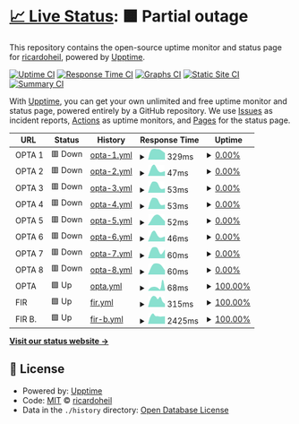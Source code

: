 # [📈 Live Status](https://ricardoheil.github.io/test-uptime): <!--live status--> **🟧 Partial outage**

This repository contains the open-source uptime monitor and status page for [ricardoheil](https://ricardoheil.github.io/test-uptime), powered by [Upptime](https://github.com/upptime/upptime).

[![Uptime CI](https://github.com/ricardoheil/test-uptime/workflows/Uptime%20CI/badge.svg)](https://github.com/ricardoheil/test-uptime/actions?query=workflow%3A%22Uptime+CI%22)
[![Response Time CI](https://github.com/ricardoheil/test-uptime/workflows/Response%20Time%20CI/badge.svg)](https://github.com/ricardoheil/test-uptime/actions?query=workflow%3A%22Response+Time+CI%22)
[![Graphs CI](https://github.com/ricardoheil/test-uptime/workflows/Graphs%20CI/badge.svg)](https://github.com/ricardoheil/test-uptime/actions?query=workflow%3A%22Graphs+CI%22)
[![Static Site CI](https://github.com/ricardoheil/test-uptime/workflows/Static%20Site%20CI/badge.svg)](https://github.com/ricardoheil/test-uptime/actions?query=workflow%3A%22Static+Site+CI%22)
[![Summary CI](https://github.com/ricardoheil/test-uptime/workflows/Summary%20CI/badge.svg)](https://github.com/ricardoheil/test-uptime/actions?query=workflow%3A%22Summary+CI%22)

With [Upptime](https://upptime.js.org), you can get your own unlimited and free uptime monitor and status page, powered entirely by a GitHub repository. We use [Issues](https://github.com/ricardoheil/test-uptime/issues) as incident reports, [Actions](https://github.com/ricardoheil/test-uptime/actions) as uptime monitors, and [Pages](https://ricardoheil.github.io/test-uptime) for the status page.

<!--start: status pages-->
<!-- This summary is generated by Upptime (https://github.com/upptime/upptime) -->
<!-- Do not edit this manually, your changes will be overwritten -->
<!-- prettier-ignore -->
| URL | Status | History | Response Time | Uptime |
| --- | ------ | ------- | ------------- | ------ |
| <img alt="" src="https://icons.duckduckgo.com/ip3/null.ico" height="13"> OPTA 1 | 🟥 Down | [opta-1.yml](https://github.com/ricardoheil/test-uptime/commits/HEAD/history/opta-1.yml) | <details><summary><img alt="Response time graph" src="./graphs/opta-1/response-time-week.png" height="20"> 329ms</summary><br><a href="https://ricardoheil.github.io/test-uptime/history/opta-1"><img alt="Response time 385" src="https://img.shields.io/endpoint?url=https%3A%2F%2Fraw.githubusercontent.com%2Fricardoheil%2Ftest-uptime%2FHEAD%2Fapi%2Fopta-1%2Fresponse-time.json"></a><br><a href="https://ricardoheil.github.io/test-uptime/history/opta-1"><img alt="24-hour response time 232" src="https://img.shields.io/endpoint?url=https%3A%2F%2Fraw.githubusercontent.com%2Fricardoheil%2Ftest-uptime%2FHEAD%2Fapi%2Fopta-1%2Fresponse-time-day.json"></a><br><a href="https://ricardoheil.github.io/test-uptime/history/opta-1"><img alt="7-day response time 329" src="https://img.shields.io/endpoint?url=https%3A%2F%2Fraw.githubusercontent.com%2Fricardoheil%2Ftest-uptime%2FHEAD%2Fapi%2Fopta-1%2Fresponse-time-week.json"></a><br><a href="https://ricardoheil.github.io/test-uptime/history/opta-1"><img alt="30-day response time 356" src="https://img.shields.io/endpoint?url=https%3A%2F%2Fraw.githubusercontent.com%2Fricardoheil%2Ftest-uptime%2FHEAD%2Fapi%2Fopta-1%2Fresponse-time-month.json"></a><br><a href="https://ricardoheil.github.io/test-uptime/history/opta-1"><img alt="1-year response time 385" src="https://img.shields.io/endpoint?url=https%3A%2F%2Fraw.githubusercontent.com%2Fricardoheil%2Ftest-uptime%2FHEAD%2Fapi%2Fopta-1%2Fresponse-time-year.json"></a></details> | <details><summary><a href="https://ricardoheil.github.io/test-uptime/history/opta-1">0.00%</a></summary><a href="https://ricardoheil.github.io/test-uptime/history/opta-1"><img alt="All-time uptime 0.00%" src="https://img.shields.io/endpoint?url=https%3A%2F%2Fraw.githubusercontent.com%2Fricardoheil%2Ftest-uptime%2FHEAD%2Fapi%2Fopta-1%2Fuptime.json"></a><br><a href="https://ricardoheil.github.io/test-uptime/history/opta-1"><img alt="24-hour uptime 0.00%" src="https://img.shields.io/endpoint?url=https%3A%2F%2Fraw.githubusercontent.com%2Fricardoheil%2Ftest-uptime%2FHEAD%2Fapi%2Fopta-1%2Fuptime-day.json"></a><br><a href="https://ricardoheil.github.io/test-uptime/history/opta-1"><img alt="7-day uptime 0.00%" src="https://img.shields.io/endpoint?url=https%3A%2F%2Fraw.githubusercontent.com%2Fricardoheil%2Ftest-uptime%2FHEAD%2Fapi%2Fopta-1%2Fuptime-week.json"></a><br><a href="https://ricardoheil.github.io/test-uptime/history/opta-1"><img alt="30-day uptime 0.00%" src="https://img.shields.io/endpoint?url=https%3A%2F%2Fraw.githubusercontent.com%2Fricardoheil%2Ftest-uptime%2FHEAD%2Fapi%2Fopta-1%2Fuptime-month.json"></a><br><a href="https://ricardoheil.github.io/test-uptime/history/opta-1"><img alt="1-year uptime 0.00%" src="https://img.shields.io/endpoint?url=https%3A%2F%2Fraw.githubusercontent.com%2Fricardoheil%2Ftest-uptime%2FHEAD%2Fapi%2Fopta-1%2Fuptime-year.json"></a></details>
| <img alt="" src="https://icons.duckduckgo.com/ip3/null.ico" height="13"> OPTA 2 | 🟥 Down | [opta-2.yml](https://github.com/ricardoheil/test-uptime/commits/HEAD/history/opta-2.yml) | <details><summary><img alt="Response time graph" src="./graphs/opta-2/response-time-week.png" height="20"> 47ms</summary><br><a href="https://ricardoheil.github.io/test-uptime/history/opta-2"><img alt="Response time 170" src="https://img.shields.io/endpoint?url=https%3A%2F%2Fraw.githubusercontent.com%2Fricardoheil%2Ftest-uptime%2FHEAD%2Fapi%2Fopta-2%2Fresponse-time.json"></a><br><a href="https://ricardoheil.github.io/test-uptime/history/opta-2"><img alt="24-hour response time 32" src="https://img.shields.io/endpoint?url=https%3A%2F%2Fraw.githubusercontent.com%2Fricardoheil%2Ftest-uptime%2FHEAD%2Fapi%2Fopta-2%2Fresponse-time-day.json"></a><br><a href="https://ricardoheil.github.io/test-uptime/history/opta-2"><img alt="7-day response time 47" src="https://img.shields.io/endpoint?url=https%3A%2F%2Fraw.githubusercontent.com%2Fricardoheil%2Ftest-uptime%2FHEAD%2Fapi%2Fopta-2%2Fresponse-time-week.json"></a><br><a href="https://ricardoheil.github.io/test-uptime/history/opta-2"><img alt="30-day response time 149" src="https://img.shields.io/endpoint?url=https%3A%2F%2Fraw.githubusercontent.com%2Fricardoheil%2Ftest-uptime%2FHEAD%2Fapi%2Fopta-2%2Fresponse-time-month.json"></a><br><a href="https://ricardoheil.github.io/test-uptime/history/opta-2"><img alt="1-year response time 170" src="https://img.shields.io/endpoint?url=https%3A%2F%2Fraw.githubusercontent.com%2Fricardoheil%2Ftest-uptime%2FHEAD%2Fapi%2Fopta-2%2Fresponse-time-year.json"></a></details> | <details><summary><a href="https://ricardoheil.github.io/test-uptime/history/opta-2">0.00%</a></summary><a href="https://ricardoheil.github.io/test-uptime/history/opta-2"><img alt="All-time uptime 0.00%" src="https://img.shields.io/endpoint?url=https%3A%2F%2Fraw.githubusercontent.com%2Fricardoheil%2Ftest-uptime%2FHEAD%2Fapi%2Fopta-2%2Fuptime.json"></a><br><a href="https://ricardoheil.github.io/test-uptime/history/opta-2"><img alt="24-hour uptime 0.00%" src="https://img.shields.io/endpoint?url=https%3A%2F%2Fraw.githubusercontent.com%2Fricardoheil%2Ftest-uptime%2FHEAD%2Fapi%2Fopta-2%2Fuptime-day.json"></a><br><a href="https://ricardoheil.github.io/test-uptime/history/opta-2"><img alt="7-day uptime 0.00%" src="https://img.shields.io/endpoint?url=https%3A%2F%2Fraw.githubusercontent.com%2Fricardoheil%2Ftest-uptime%2FHEAD%2Fapi%2Fopta-2%2Fuptime-week.json"></a><br><a href="https://ricardoheil.github.io/test-uptime/history/opta-2"><img alt="30-day uptime 0.00%" src="https://img.shields.io/endpoint?url=https%3A%2F%2Fraw.githubusercontent.com%2Fricardoheil%2Ftest-uptime%2FHEAD%2Fapi%2Fopta-2%2Fuptime-month.json"></a><br><a href="https://ricardoheil.github.io/test-uptime/history/opta-2"><img alt="1-year uptime 0.00%" src="https://img.shields.io/endpoint?url=https%3A%2F%2Fraw.githubusercontent.com%2Fricardoheil%2Ftest-uptime%2FHEAD%2Fapi%2Fopta-2%2Fuptime-year.json"></a></details>
| <img alt="" src="https://icons.duckduckgo.com/ip3/null.ico" height="13"> OPTA 3 | 🟥 Down | [opta-3.yml](https://github.com/ricardoheil/test-uptime/commits/HEAD/history/opta-3.yml) | <details><summary><img alt="Response time graph" src="./graphs/opta-3/response-time-week.png" height="20"> 53ms</summary><br><a href="https://ricardoheil.github.io/test-uptime/history/opta-3"><img alt="Response time 99" src="https://img.shields.io/endpoint?url=https%3A%2F%2Fraw.githubusercontent.com%2Fricardoheil%2Ftest-uptime%2FHEAD%2Fapi%2Fopta-3%2Fresponse-time.json"></a><br><a href="https://ricardoheil.github.io/test-uptime/history/opta-3"><img alt="24-hour response time 30" src="https://img.shields.io/endpoint?url=https%3A%2F%2Fraw.githubusercontent.com%2Fricardoheil%2Ftest-uptime%2FHEAD%2Fapi%2Fopta-3%2Fresponse-time-day.json"></a><br><a href="https://ricardoheil.github.io/test-uptime/history/opta-3"><img alt="7-day response time 53" src="https://img.shields.io/endpoint?url=https%3A%2F%2Fraw.githubusercontent.com%2Fricardoheil%2Ftest-uptime%2FHEAD%2Fapi%2Fopta-3%2Fresponse-time-week.json"></a><br><a href="https://ricardoheil.github.io/test-uptime/history/opta-3"><img alt="30-day response time 90" src="https://img.shields.io/endpoint?url=https%3A%2F%2Fraw.githubusercontent.com%2Fricardoheil%2Ftest-uptime%2FHEAD%2Fapi%2Fopta-3%2Fresponse-time-month.json"></a><br><a href="https://ricardoheil.github.io/test-uptime/history/opta-3"><img alt="1-year response time 99" src="https://img.shields.io/endpoint?url=https%3A%2F%2Fraw.githubusercontent.com%2Fricardoheil%2Ftest-uptime%2FHEAD%2Fapi%2Fopta-3%2Fresponse-time-year.json"></a></details> | <details><summary><a href="https://ricardoheil.github.io/test-uptime/history/opta-3">0.00%</a></summary><a href="https://ricardoheil.github.io/test-uptime/history/opta-3"><img alt="All-time uptime 0.00%" src="https://img.shields.io/endpoint?url=https%3A%2F%2Fraw.githubusercontent.com%2Fricardoheil%2Ftest-uptime%2FHEAD%2Fapi%2Fopta-3%2Fuptime.json"></a><br><a href="https://ricardoheil.github.io/test-uptime/history/opta-3"><img alt="24-hour uptime 0.00%" src="https://img.shields.io/endpoint?url=https%3A%2F%2Fraw.githubusercontent.com%2Fricardoheil%2Ftest-uptime%2FHEAD%2Fapi%2Fopta-3%2Fuptime-day.json"></a><br><a href="https://ricardoheil.github.io/test-uptime/history/opta-3"><img alt="7-day uptime 0.00%" src="https://img.shields.io/endpoint?url=https%3A%2F%2Fraw.githubusercontent.com%2Fricardoheil%2Ftest-uptime%2FHEAD%2Fapi%2Fopta-3%2Fuptime-week.json"></a><br><a href="https://ricardoheil.github.io/test-uptime/history/opta-3"><img alt="30-day uptime 0.00%" src="https://img.shields.io/endpoint?url=https%3A%2F%2Fraw.githubusercontent.com%2Fricardoheil%2Ftest-uptime%2FHEAD%2Fapi%2Fopta-3%2Fuptime-month.json"></a><br><a href="https://ricardoheil.github.io/test-uptime/history/opta-3"><img alt="1-year uptime 0.00%" src="https://img.shields.io/endpoint?url=https%3A%2F%2Fraw.githubusercontent.com%2Fricardoheil%2Ftest-uptime%2FHEAD%2Fapi%2Fopta-3%2Fuptime-year.json"></a></details>
| <img alt="" src="https://icons.duckduckgo.com/ip3/null.ico" height="13"> OPTA 4 | 🟥 Down | [opta-4.yml](https://github.com/ricardoheil/test-uptime/commits/HEAD/history/opta-4.yml) | <details><summary><img alt="Response time graph" src="./graphs/opta-4/response-time-week.png" height="20"> 53ms</summary><br><a href="https://ricardoheil.github.io/test-uptime/history/opta-4"><img alt="Response time 99" src="https://img.shields.io/endpoint?url=https%3A%2F%2Fraw.githubusercontent.com%2Fricardoheil%2Ftest-uptime%2FHEAD%2Fapi%2Fopta-4%2Fresponse-time.json"></a><br><a href="https://ricardoheil.github.io/test-uptime/history/opta-4"><img alt="24-hour response time 30" src="https://img.shields.io/endpoint?url=https%3A%2F%2Fraw.githubusercontent.com%2Fricardoheil%2Ftest-uptime%2FHEAD%2Fapi%2Fopta-4%2Fresponse-time-day.json"></a><br><a href="https://ricardoheil.github.io/test-uptime/history/opta-4"><img alt="7-day response time 53" src="https://img.shields.io/endpoint?url=https%3A%2F%2Fraw.githubusercontent.com%2Fricardoheil%2Ftest-uptime%2FHEAD%2Fapi%2Fopta-4%2Fresponse-time-week.json"></a><br><a href="https://ricardoheil.github.io/test-uptime/history/opta-4"><img alt="30-day response time 120" src="https://img.shields.io/endpoint?url=https%3A%2F%2Fraw.githubusercontent.com%2Fricardoheil%2Ftest-uptime%2FHEAD%2Fapi%2Fopta-4%2Fresponse-time-month.json"></a><br><a href="https://ricardoheil.github.io/test-uptime/history/opta-4"><img alt="1-year response time 99" src="https://img.shields.io/endpoint?url=https%3A%2F%2Fraw.githubusercontent.com%2Fricardoheil%2Ftest-uptime%2FHEAD%2Fapi%2Fopta-4%2Fresponse-time-year.json"></a></details> | <details><summary><a href="https://ricardoheil.github.io/test-uptime/history/opta-4">0.00%</a></summary><a href="https://ricardoheil.github.io/test-uptime/history/opta-4"><img alt="All-time uptime 0.00%" src="https://img.shields.io/endpoint?url=https%3A%2F%2Fraw.githubusercontent.com%2Fricardoheil%2Ftest-uptime%2FHEAD%2Fapi%2Fopta-4%2Fuptime.json"></a><br><a href="https://ricardoheil.github.io/test-uptime/history/opta-4"><img alt="24-hour uptime 0.00%" src="https://img.shields.io/endpoint?url=https%3A%2F%2Fraw.githubusercontent.com%2Fricardoheil%2Ftest-uptime%2FHEAD%2Fapi%2Fopta-4%2Fuptime-day.json"></a><br><a href="https://ricardoheil.github.io/test-uptime/history/opta-4"><img alt="7-day uptime 0.00%" src="https://img.shields.io/endpoint?url=https%3A%2F%2Fraw.githubusercontent.com%2Fricardoheil%2Ftest-uptime%2FHEAD%2Fapi%2Fopta-4%2Fuptime-week.json"></a><br><a href="https://ricardoheil.github.io/test-uptime/history/opta-4"><img alt="30-day uptime 0.00%" src="https://img.shields.io/endpoint?url=https%3A%2F%2Fraw.githubusercontent.com%2Fricardoheil%2Ftest-uptime%2FHEAD%2Fapi%2Fopta-4%2Fuptime-month.json"></a><br><a href="https://ricardoheil.github.io/test-uptime/history/opta-4"><img alt="1-year uptime 0.00%" src="https://img.shields.io/endpoint?url=https%3A%2F%2Fraw.githubusercontent.com%2Fricardoheil%2Ftest-uptime%2FHEAD%2Fapi%2Fopta-4%2Fuptime-year.json"></a></details>
| <img alt="" src="https://icons.duckduckgo.com/ip3/null.ico" height="13"> OPTA 5 | 🟥 Down | [opta-5.yml](https://github.com/ricardoheil/test-uptime/commits/HEAD/history/opta-5.yml) | <details><summary><img alt="Response time graph" src="./graphs/opta-5/response-time-week.png" height="20"> 52ms</summary><br><a href="https://ricardoheil.github.io/test-uptime/history/opta-5"><img alt="Response time 89" src="https://img.shields.io/endpoint?url=https%3A%2F%2Fraw.githubusercontent.com%2Fricardoheil%2Ftest-uptime%2FHEAD%2Fapi%2Fopta-5%2Fresponse-time.json"></a><br><a href="https://ricardoheil.github.io/test-uptime/history/opta-5"><img alt="24-hour response time 0" src="https://img.shields.io/endpoint?url=https%3A%2F%2Fraw.githubusercontent.com%2Fricardoheil%2Ftest-uptime%2FHEAD%2Fapi%2Fopta-5%2Fresponse-time-day.json"></a><br><a href="https://ricardoheil.github.io/test-uptime/history/opta-5"><img alt="7-day response time 52" src="https://img.shields.io/endpoint?url=https%3A%2F%2Fraw.githubusercontent.com%2Fricardoheil%2Ftest-uptime%2FHEAD%2Fapi%2Fopta-5%2Fresponse-time-week.json"></a><br><a href="https://ricardoheil.github.io/test-uptime/history/opta-5"><img alt="30-day response time 118" src="https://img.shields.io/endpoint?url=https%3A%2F%2Fraw.githubusercontent.com%2Fricardoheil%2Ftest-uptime%2FHEAD%2Fapi%2Fopta-5%2Fresponse-time-month.json"></a><br><a href="https://ricardoheil.github.io/test-uptime/history/opta-5"><img alt="1-year response time 89" src="https://img.shields.io/endpoint?url=https%3A%2F%2Fraw.githubusercontent.com%2Fricardoheil%2Ftest-uptime%2FHEAD%2Fapi%2Fopta-5%2Fresponse-time-year.json"></a></details> | <details><summary><a href="https://ricardoheil.github.io/test-uptime/history/opta-5">0.00%</a></summary><a href="https://ricardoheil.github.io/test-uptime/history/opta-5"><img alt="All-time uptime 0.00%" src="https://img.shields.io/endpoint?url=https%3A%2F%2Fraw.githubusercontent.com%2Fricardoheil%2Ftest-uptime%2FHEAD%2Fapi%2Fopta-5%2Fuptime.json"></a><br><a href="https://ricardoheil.github.io/test-uptime/history/opta-5"><img alt="24-hour uptime 0.00%" src="https://img.shields.io/endpoint?url=https%3A%2F%2Fraw.githubusercontent.com%2Fricardoheil%2Ftest-uptime%2FHEAD%2Fapi%2Fopta-5%2Fuptime-day.json"></a><br><a href="https://ricardoheil.github.io/test-uptime/history/opta-5"><img alt="7-day uptime 0.00%" src="https://img.shields.io/endpoint?url=https%3A%2F%2Fraw.githubusercontent.com%2Fricardoheil%2Ftest-uptime%2FHEAD%2Fapi%2Fopta-5%2Fuptime-week.json"></a><br><a href="https://ricardoheil.github.io/test-uptime/history/opta-5"><img alt="30-day uptime 0.00%" src="https://img.shields.io/endpoint?url=https%3A%2F%2Fraw.githubusercontent.com%2Fricardoheil%2Ftest-uptime%2FHEAD%2Fapi%2Fopta-5%2Fuptime-month.json"></a><br><a href="https://ricardoheil.github.io/test-uptime/history/opta-5"><img alt="1-year uptime 0.00%" src="https://img.shields.io/endpoint?url=https%3A%2F%2Fraw.githubusercontent.com%2Fricardoheil%2Ftest-uptime%2FHEAD%2Fapi%2Fopta-5%2Fuptime-year.json"></a></details>
| <img alt="" src="https://icons.duckduckgo.com/ip3/null.ico" height="13"> OPTA 6 | 🟥 Down | [opta-6.yml](https://github.com/ricardoheil/test-uptime/commits/HEAD/history/opta-6.yml) | <details><summary><img alt="Response time graph" src="./graphs/opta-6/response-time-week.png" height="20"> 46ms</summary><br><a href="https://ricardoheil.github.io/test-uptime/history/opta-6"><img alt="Response time 75" src="https://img.shields.io/endpoint?url=https%3A%2F%2Fraw.githubusercontent.com%2Fricardoheil%2Ftest-uptime%2FHEAD%2Fapi%2Fopta-6%2Fresponse-time.json"></a><br><a href="https://ricardoheil.github.io/test-uptime/history/opta-6"><img alt="24-hour response time 34" src="https://img.shields.io/endpoint?url=https%3A%2F%2Fraw.githubusercontent.com%2Fricardoheil%2Ftest-uptime%2FHEAD%2Fapi%2Fopta-6%2Fresponse-time-day.json"></a><br><a href="https://ricardoheil.github.io/test-uptime/history/opta-6"><img alt="7-day response time 46" src="https://img.shields.io/endpoint?url=https%3A%2F%2Fraw.githubusercontent.com%2Fricardoheil%2Ftest-uptime%2FHEAD%2Fapi%2Fopta-6%2Fresponse-time-week.json"></a><br><a href="https://ricardoheil.github.io/test-uptime/history/opta-6"><img alt="30-day response time 66" src="https://img.shields.io/endpoint?url=https%3A%2F%2Fraw.githubusercontent.com%2Fricardoheil%2Ftest-uptime%2FHEAD%2Fapi%2Fopta-6%2Fresponse-time-month.json"></a><br><a href="https://ricardoheil.github.io/test-uptime/history/opta-6"><img alt="1-year response time 75" src="https://img.shields.io/endpoint?url=https%3A%2F%2Fraw.githubusercontent.com%2Fricardoheil%2Ftest-uptime%2FHEAD%2Fapi%2Fopta-6%2Fresponse-time-year.json"></a></details> | <details><summary><a href="https://ricardoheil.github.io/test-uptime/history/opta-6">0.00%</a></summary><a href="https://ricardoheil.github.io/test-uptime/history/opta-6"><img alt="All-time uptime 0.00%" src="https://img.shields.io/endpoint?url=https%3A%2F%2Fraw.githubusercontent.com%2Fricardoheil%2Ftest-uptime%2FHEAD%2Fapi%2Fopta-6%2Fuptime.json"></a><br><a href="https://ricardoheil.github.io/test-uptime/history/opta-6"><img alt="24-hour uptime 0.00%" src="https://img.shields.io/endpoint?url=https%3A%2F%2Fraw.githubusercontent.com%2Fricardoheil%2Ftest-uptime%2FHEAD%2Fapi%2Fopta-6%2Fuptime-day.json"></a><br><a href="https://ricardoheil.github.io/test-uptime/history/opta-6"><img alt="7-day uptime 0.00%" src="https://img.shields.io/endpoint?url=https%3A%2F%2Fraw.githubusercontent.com%2Fricardoheil%2Ftest-uptime%2FHEAD%2Fapi%2Fopta-6%2Fuptime-week.json"></a><br><a href="https://ricardoheil.github.io/test-uptime/history/opta-6"><img alt="30-day uptime 0.00%" src="https://img.shields.io/endpoint?url=https%3A%2F%2Fraw.githubusercontent.com%2Fricardoheil%2Ftest-uptime%2FHEAD%2Fapi%2Fopta-6%2Fuptime-month.json"></a><br><a href="https://ricardoheil.github.io/test-uptime/history/opta-6"><img alt="1-year uptime 0.00%" src="https://img.shields.io/endpoint?url=https%3A%2F%2Fraw.githubusercontent.com%2Fricardoheil%2Ftest-uptime%2FHEAD%2Fapi%2Fopta-6%2Fuptime-year.json"></a></details>
| <img alt="" src="https://icons.duckduckgo.com/ip3/null.ico" height="13"> OPTA 7 | 🟥 Down | [opta-7.yml](https://github.com/ricardoheil/test-uptime/commits/HEAD/history/opta-7.yml) | <details><summary><img alt="Response time graph" src="./graphs/opta-7/response-time-week.png" height="20"> 60ms</summary><br><a href="https://ricardoheil.github.io/test-uptime/history/opta-7"><img alt="Response time 80" src="https://img.shields.io/endpoint?url=https%3A%2F%2Fraw.githubusercontent.com%2Fricardoheil%2Ftest-uptime%2FHEAD%2Fapi%2Fopta-7%2Fresponse-time.json"></a><br><a href="https://ricardoheil.github.io/test-uptime/history/opta-7"><img alt="24-hour response time 61" src="https://img.shields.io/endpoint?url=https%3A%2F%2Fraw.githubusercontent.com%2Fricardoheil%2Ftest-uptime%2FHEAD%2Fapi%2Fopta-7%2Fresponse-time-day.json"></a><br><a href="https://ricardoheil.github.io/test-uptime/history/opta-7"><img alt="7-day response time 60" src="https://img.shields.io/endpoint?url=https%3A%2F%2Fraw.githubusercontent.com%2Fricardoheil%2Ftest-uptime%2FHEAD%2Fapi%2Fopta-7%2Fresponse-time-week.json"></a><br><a href="https://ricardoheil.github.io/test-uptime/history/opta-7"><img alt="30-day response time 80" src="https://img.shields.io/endpoint?url=https%3A%2F%2Fraw.githubusercontent.com%2Fricardoheil%2Ftest-uptime%2FHEAD%2Fapi%2Fopta-7%2Fresponse-time-month.json"></a><br><a href="https://ricardoheil.github.io/test-uptime/history/opta-7"><img alt="1-year response time 80" src="https://img.shields.io/endpoint?url=https%3A%2F%2Fraw.githubusercontent.com%2Fricardoheil%2Ftest-uptime%2FHEAD%2Fapi%2Fopta-7%2Fresponse-time-year.json"></a></details> | <details><summary><a href="https://ricardoheil.github.io/test-uptime/history/opta-7">0.00%</a></summary><a href="https://ricardoheil.github.io/test-uptime/history/opta-7"><img alt="All-time uptime 0.00%" src="https://img.shields.io/endpoint?url=https%3A%2F%2Fraw.githubusercontent.com%2Fricardoheil%2Ftest-uptime%2FHEAD%2Fapi%2Fopta-7%2Fuptime.json"></a><br><a href="https://ricardoheil.github.io/test-uptime/history/opta-7"><img alt="24-hour uptime 0.00%" src="https://img.shields.io/endpoint?url=https%3A%2F%2Fraw.githubusercontent.com%2Fricardoheil%2Ftest-uptime%2FHEAD%2Fapi%2Fopta-7%2Fuptime-day.json"></a><br><a href="https://ricardoheil.github.io/test-uptime/history/opta-7"><img alt="7-day uptime 0.00%" src="https://img.shields.io/endpoint?url=https%3A%2F%2Fraw.githubusercontent.com%2Fricardoheil%2Ftest-uptime%2FHEAD%2Fapi%2Fopta-7%2Fuptime-week.json"></a><br><a href="https://ricardoheil.github.io/test-uptime/history/opta-7"><img alt="30-day uptime 0.00%" src="https://img.shields.io/endpoint?url=https%3A%2F%2Fraw.githubusercontent.com%2Fricardoheil%2Ftest-uptime%2FHEAD%2Fapi%2Fopta-7%2Fuptime-month.json"></a><br><a href="https://ricardoheil.github.io/test-uptime/history/opta-7"><img alt="1-year uptime 0.00%" src="https://img.shields.io/endpoint?url=https%3A%2F%2Fraw.githubusercontent.com%2Fricardoheil%2Ftest-uptime%2FHEAD%2Fapi%2Fopta-7%2Fuptime-year.json"></a></details>
| <img alt="" src="https://icons.duckduckgo.com/ip3/null.ico" height="13"> OPTA 8 | 🟥 Down | [opta-8.yml](https://github.com/ricardoheil/test-uptime/commits/HEAD/history/opta-8.yml) | <details><summary><img alt="Response time graph" src="./graphs/opta-8/response-time-week.png" height="20"> 60ms</summary><br><a href="https://ricardoheil.github.io/test-uptime/history/opta-8"><img alt="Response time 97" src="https://img.shields.io/endpoint?url=https%3A%2F%2Fraw.githubusercontent.com%2Fricardoheil%2Ftest-uptime%2FHEAD%2Fapi%2Fopta-8%2Fresponse-time.json"></a><br><a href="https://ricardoheil.github.io/test-uptime/history/opta-8"><img alt="24-hour response time 0" src="https://img.shields.io/endpoint?url=https%3A%2F%2Fraw.githubusercontent.com%2Fricardoheil%2Ftest-uptime%2FHEAD%2Fapi%2Fopta-8%2Fresponse-time-day.json"></a><br><a href="https://ricardoheil.github.io/test-uptime/history/opta-8"><img alt="7-day response time 60" src="https://img.shields.io/endpoint?url=https%3A%2F%2Fraw.githubusercontent.com%2Fricardoheil%2Ftest-uptime%2FHEAD%2Fapi%2Fopta-8%2Fresponse-time-week.json"></a><br><a href="https://ricardoheil.github.io/test-uptime/history/opta-8"><img alt="30-day response time 64" src="https://img.shields.io/endpoint?url=https%3A%2F%2Fraw.githubusercontent.com%2Fricardoheil%2Ftest-uptime%2FHEAD%2Fapi%2Fopta-8%2Fresponse-time-month.json"></a><br><a href="https://ricardoheil.github.io/test-uptime/history/opta-8"><img alt="1-year response time 97" src="https://img.shields.io/endpoint?url=https%3A%2F%2Fraw.githubusercontent.com%2Fricardoheil%2Ftest-uptime%2FHEAD%2Fapi%2Fopta-8%2Fresponse-time-year.json"></a></details> | <details><summary><a href="https://ricardoheil.github.io/test-uptime/history/opta-8">0.00%</a></summary><a href="https://ricardoheil.github.io/test-uptime/history/opta-8"><img alt="All-time uptime 0.00%" src="https://img.shields.io/endpoint?url=https%3A%2F%2Fraw.githubusercontent.com%2Fricardoheil%2Ftest-uptime%2FHEAD%2Fapi%2Fopta-8%2Fuptime.json"></a><br><a href="https://ricardoheil.github.io/test-uptime/history/opta-8"><img alt="24-hour uptime 0.00%" src="https://img.shields.io/endpoint?url=https%3A%2F%2Fraw.githubusercontent.com%2Fricardoheil%2Ftest-uptime%2FHEAD%2Fapi%2Fopta-8%2Fuptime-day.json"></a><br><a href="https://ricardoheil.github.io/test-uptime/history/opta-8"><img alt="7-day uptime 0.00%" src="https://img.shields.io/endpoint?url=https%3A%2F%2Fraw.githubusercontent.com%2Fricardoheil%2Ftest-uptime%2FHEAD%2Fapi%2Fopta-8%2Fuptime-week.json"></a><br><a href="https://ricardoheil.github.io/test-uptime/history/opta-8"><img alt="30-day uptime 0.00%" src="https://img.shields.io/endpoint?url=https%3A%2F%2Fraw.githubusercontent.com%2Fricardoheil%2Ftest-uptime%2FHEAD%2Fapi%2Fopta-8%2Fuptime-month.json"></a><br><a href="https://ricardoheil.github.io/test-uptime/history/opta-8"><img alt="1-year uptime 0.00%" src="https://img.shields.io/endpoint?url=https%3A%2F%2Fraw.githubusercontent.com%2Fricardoheil%2Ftest-uptime%2FHEAD%2Fapi%2Fopta-8%2Fuptime-year.json"></a></details>
| <img alt="" src="https://icons.duckduckgo.com/ip3/null.ico" height="13"> OPTA | 🟩 Up | [opta.yml](https://github.com/ricardoheil/test-uptime/commits/HEAD/history/opta.yml) | <details><summary><img alt="Response time graph" src="./graphs/opta/response-time-week.png" height="20"> 68ms</summary><br><a href="https://ricardoheil.github.io/test-uptime/history/opta"><img alt="Response time 73" src="https://img.shields.io/endpoint?url=https%3A%2F%2Fraw.githubusercontent.com%2Fricardoheil%2Ftest-uptime%2FHEAD%2Fapi%2Fopta%2Fresponse-time.json"></a><br><a href="https://ricardoheil.github.io/test-uptime/history/opta"><img alt="24-hour response time 22" src="https://img.shields.io/endpoint?url=https%3A%2F%2Fraw.githubusercontent.com%2Fricardoheil%2Ftest-uptime%2FHEAD%2Fapi%2Fopta%2Fresponse-time-day.json"></a><br><a href="https://ricardoheil.github.io/test-uptime/history/opta"><img alt="7-day response time 68" src="https://img.shields.io/endpoint?url=https%3A%2F%2Fraw.githubusercontent.com%2Fricardoheil%2Ftest-uptime%2FHEAD%2Fapi%2Fopta%2Fresponse-time-week.json"></a><br><a href="https://ricardoheil.github.io/test-uptime/history/opta"><img alt="30-day response time 67" src="https://img.shields.io/endpoint?url=https%3A%2F%2Fraw.githubusercontent.com%2Fricardoheil%2Ftest-uptime%2FHEAD%2Fapi%2Fopta%2Fresponse-time-month.json"></a><br><a href="https://ricardoheil.github.io/test-uptime/history/opta"><img alt="1-year response time 73" src="https://img.shields.io/endpoint?url=https%3A%2F%2Fraw.githubusercontent.com%2Fricardoheil%2Ftest-uptime%2FHEAD%2Fapi%2Fopta%2Fresponse-time-year.json"></a></details> | <details><summary><a href="https://ricardoheil.github.io/test-uptime/history/opta">100.00%</a></summary><a href="https://ricardoheil.github.io/test-uptime/history/opta"><img alt="All-time uptime 100.00%" src="https://img.shields.io/endpoint?url=https%3A%2F%2Fraw.githubusercontent.com%2Fricardoheil%2Ftest-uptime%2FHEAD%2Fapi%2Fopta%2Fuptime.json"></a><br><a href="https://ricardoheil.github.io/test-uptime/history/opta"><img alt="24-hour uptime 100.00%" src="https://img.shields.io/endpoint?url=https%3A%2F%2Fraw.githubusercontent.com%2Fricardoheil%2Ftest-uptime%2FHEAD%2Fapi%2Fopta%2Fuptime-day.json"></a><br><a href="https://ricardoheil.github.io/test-uptime/history/opta"><img alt="7-day uptime 100.00%" src="https://img.shields.io/endpoint?url=https%3A%2F%2Fraw.githubusercontent.com%2Fricardoheil%2Ftest-uptime%2FHEAD%2Fapi%2Fopta%2Fuptime-week.json"></a><br><a href="https://ricardoheil.github.io/test-uptime/history/opta"><img alt="30-day uptime 100.00%" src="https://img.shields.io/endpoint?url=https%3A%2F%2Fraw.githubusercontent.com%2Fricardoheil%2Ftest-uptime%2FHEAD%2Fapi%2Fopta%2Fuptime-month.json"></a><br><a href="https://ricardoheil.github.io/test-uptime/history/opta"><img alt="1-year uptime 100.00%" src="https://img.shields.io/endpoint?url=https%3A%2F%2Fraw.githubusercontent.com%2Fricardoheil%2Ftest-uptime%2FHEAD%2Fapi%2Fopta%2Fuptime-year.json"></a></details>
| <img alt="" src="https://icons.duckduckgo.com/ip3/null.ico" height="13"> FIR | 🟩 Up | [fir.yml](https://github.com/ricardoheil/test-uptime/commits/HEAD/history/fir.yml) | <details><summary><img alt="Response time graph" src="./graphs/fir/response-time-week.png" height="20"> 315ms</summary><br><a href="https://ricardoheil.github.io/test-uptime/history/fir"><img alt="Response time 362" src="https://img.shields.io/endpoint?url=https%3A%2F%2Fraw.githubusercontent.com%2Fricardoheil%2Ftest-uptime%2FHEAD%2Fapi%2Ffir%2Fresponse-time.json"></a><br><a href="https://ricardoheil.github.io/test-uptime/history/fir"><img alt="24-hour response time 124" src="https://img.shields.io/endpoint?url=https%3A%2F%2Fraw.githubusercontent.com%2Fricardoheil%2Ftest-uptime%2FHEAD%2Fapi%2Ffir%2Fresponse-time-day.json"></a><br><a href="https://ricardoheil.github.io/test-uptime/history/fir"><img alt="7-day response time 315" src="https://img.shields.io/endpoint?url=https%3A%2F%2Fraw.githubusercontent.com%2Fricardoheil%2Ftest-uptime%2FHEAD%2Fapi%2Ffir%2Fresponse-time-week.json"></a><br><a href="https://ricardoheil.github.io/test-uptime/history/fir"><img alt="30-day response time 371" src="https://img.shields.io/endpoint?url=https%3A%2F%2Fraw.githubusercontent.com%2Fricardoheil%2Ftest-uptime%2FHEAD%2Fapi%2Ffir%2Fresponse-time-month.json"></a><br><a href="https://ricardoheil.github.io/test-uptime/history/fir"><img alt="1-year response time 362" src="https://img.shields.io/endpoint?url=https%3A%2F%2Fraw.githubusercontent.com%2Fricardoheil%2Ftest-uptime%2FHEAD%2Fapi%2Ffir%2Fresponse-time-year.json"></a></details> | <details><summary><a href="https://ricardoheil.github.io/test-uptime/history/fir">100.00%</a></summary><a href="https://ricardoheil.github.io/test-uptime/history/fir"><img alt="All-time uptime 100.00%" src="https://img.shields.io/endpoint?url=https%3A%2F%2Fraw.githubusercontent.com%2Fricardoheil%2Ftest-uptime%2FHEAD%2Fapi%2Ffir%2Fuptime.json"></a><br><a href="https://ricardoheil.github.io/test-uptime/history/fir"><img alt="24-hour uptime 100.00%" src="https://img.shields.io/endpoint?url=https%3A%2F%2Fraw.githubusercontent.com%2Fricardoheil%2Ftest-uptime%2FHEAD%2Fapi%2Ffir%2Fuptime-day.json"></a><br><a href="https://ricardoheil.github.io/test-uptime/history/fir"><img alt="7-day uptime 100.00%" src="https://img.shields.io/endpoint?url=https%3A%2F%2Fraw.githubusercontent.com%2Fricardoheil%2Ftest-uptime%2FHEAD%2Fapi%2Ffir%2Fuptime-week.json"></a><br><a href="https://ricardoheil.github.io/test-uptime/history/fir"><img alt="30-day uptime 100.00%" src="https://img.shields.io/endpoint?url=https%3A%2F%2Fraw.githubusercontent.com%2Fricardoheil%2Ftest-uptime%2FHEAD%2Fapi%2Ffir%2Fuptime-month.json"></a><br><a href="https://ricardoheil.github.io/test-uptime/history/fir"><img alt="1-year uptime 100.00%" src="https://img.shields.io/endpoint?url=https%3A%2F%2Fraw.githubusercontent.com%2Fricardoheil%2Ftest-uptime%2FHEAD%2Fapi%2Ffir%2Fuptime-year.json"></a></details>
| <img alt="" src="https://icons.duckduckgo.com/ip3/null.ico" height="13"> FIR B. | 🟩 Up | [fir-b.yml](https://github.com/ricardoheil/test-uptime/commits/HEAD/history/fir-b.yml) | <details><summary><img alt="Response time graph" src="./graphs/fir-b/response-time-week.png" height="20"> 2425ms</summary><br><a href="https://ricardoheil.github.io/test-uptime/history/fir-b"><img alt="Response time 2264" src="https://img.shields.io/endpoint?url=https%3A%2F%2Fraw.githubusercontent.com%2Fricardoheil%2Ftest-uptime%2FHEAD%2Fapi%2Ffir-b%2Fresponse-time.json"></a><br><a href="https://ricardoheil.github.io/test-uptime/history/fir-b"><img alt="24-hour response time 2278" src="https://img.shields.io/endpoint?url=https%3A%2F%2Fraw.githubusercontent.com%2Fricardoheil%2Ftest-uptime%2FHEAD%2Fapi%2Ffir-b%2Fresponse-time-day.json"></a><br><a href="https://ricardoheil.github.io/test-uptime/history/fir-b"><img alt="7-day response time 2425" src="https://img.shields.io/endpoint?url=https%3A%2F%2Fraw.githubusercontent.com%2Fricardoheil%2Ftest-uptime%2FHEAD%2Fapi%2Ffir-b%2Fresponse-time-week.json"></a><br><a href="https://ricardoheil.github.io/test-uptime/history/fir-b"><img alt="30-day response time 2141" src="https://img.shields.io/endpoint?url=https%3A%2F%2Fraw.githubusercontent.com%2Fricardoheil%2Ftest-uptime%2FHEAD%2Fapi%2Ffir-b%2Fresponse-time-month.json"></a><br><a href="https://ricardoheil.github.io/test-uptime/history/fir-b"><img alt="1-year response time 2264" src="https://img.shields.io/endpoint?url=https%3A%2F%2Fraw.githubusercontent.com%2Fricardoheil%2Ftest-uptime%2FHEAD%2Fapi%2Ffir-b%2Fresponse-time-year.json"></a></details> | <details><summary><a href="https://ricardoheil.github.io/test-uptime/history/fir-b">100.00%</a></summary><a href="https://ricardoheil.github.io/test-uptime/history/fir-b"><img alt="All-time uptime 100.00%" src="https://img.shields.io/endpoint?url=https%3A%2F%2Fraw.githubusercontent.com%2Fricardoheil%2Ftest-uptime%2FHEAD%2Fapi%2Ffir-b%2Fuptime.json"></a><br><a href="https://ricardoheil.github.io/test-uptime/history/fir-b"><img alt="24-hour uptime 100.00%" src="https://img.shields.io/endpoint?url=https%3A%2F%2Fraw.githubusercontent.com%2Fricardoheil%2Ftest-uptime%2FHEAD%2Fapi%2Ffir-b%2Fuptime-day.json"></a><br><a href="https://ricardoheil.github.io/test-uptime/history/fir-b"><img alt="7-day uptime 100.00%" src="https://img.shields.io/endpoint?url=https%3A%2F%2Fraw.githubusercontent.com%2Fricardoheil%2Ftest-uptime%2FHEAD%2Fapi%2Ffir-b%2Fuptime-week.json"></a><br><a href="https://ricardoheil.github.io/test-uptime/history/fir-b"><img alt="30-day uptime 100.00%" src="https://img.shields.io/endpoint?url=https%3A%2F%2Fraw.githubusercontent.com%2Fricardoheil%2Ftest-uptime%2FHEAD%2Fapi%2Ffir-b%2Fuptime-month.json"></a><br><a href="https://ricardoheil.github.io/test-uptime/history/fir-b"><img alt="1-year uptime 100.00%" src="https://img.shields.io/endpoint?url=https%3A%2F%2Fraw.githubusercontent.com%2Fricardoheil%2Ftest-uptime%2FHEAD%2Fapi%2Ffir-b%2Fuptime-year.json"></a></details>

<!--end: status pages-->

[**Visit our status website →**](https://ricardoheil.github.io/test-uptime)

## 📄 License

- Powered by: [Upptime](https://github.com/upptime/upptime)
- Code: [MIT](./LICENSE) © [ricardoheil](https://ricardoheil.github.io/test-uptime)
- Data in the `./history` directory: [Open Database License](https://opendatacommons.org/licenses/odbl/1-0/)
